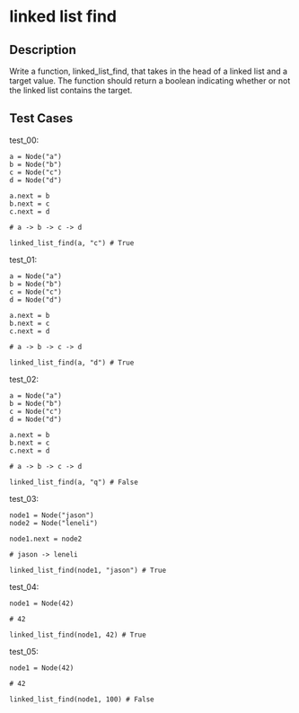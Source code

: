 # linked list find

## Description

Write a function, linked_list_find, that takes in the head of a linked list and a target value. The function should return a boolean indicating whether or not the linked list contains the target.

## Test Cases

test_00:

```text
a = Node("a")
b = Node("b")
c = Node("c")
d = Node("d")

a.next = b
b.next = c
c.next = d

# a -> b -> c -> d

linked_list_find(a, "c") # True
```

test_01:

```text
a = Node("a")
b = Node("b")
c = Node("c")
d = Node("d")

a.next = b
b.next = c
c.next = d

# a -> b -> c -> d

linked_list_find(a, "d") # True
```

test_02:

```text
a = Node("a")
b = Node("b")
c = Node("c")
d = Node("d")

a.next = b
b.next = c
c.next = d

# a -> b -> c -> d

linked_list_find(a, "q") # False
```

test_03:

```text
node1 = Node("jason")
node2 = Node("leneli")

node1.next = node2

# jason -> leneli

linked_list_find(node1, "jason") # True
```

test_04:

```text
node1 = Node(42)

# 42

linked_list_find(node1, 42) # True
```

test_05:

```text
node1 = Node(42)

# 42

linked_list_find(node1, 100) # False
```
